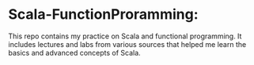 # Scala-FunctionProramming:

This repo contains my practice on Scala and functional programming. It includes lectures and labs from various sources that helped me learn the basics and advanced concepts of Scala.

